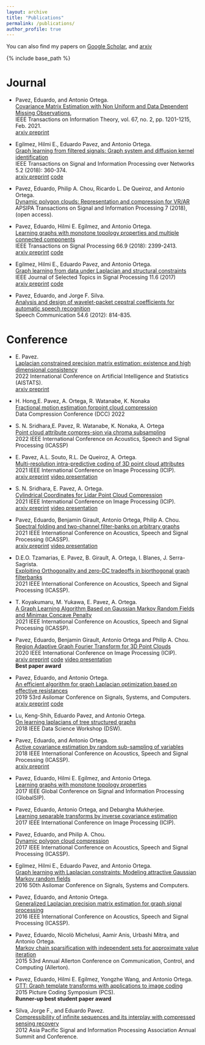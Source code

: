 ```yaml
---
layout: archive
title: "Publications"
permalink: /publications/
author_profile: true
---
```

You can also find my papers on [Google Scholar](https://scholar.google.com/citations?user=O-I1ZnIAAAAJ&hl=en), and [arxiv](http://arxiv.org/a/pavez_e_1)

{% include base_path %}

Journal
======
* Pavez, Eduardo, and   Antonio Ortega.<br>[Covariance Matrix Estimation with Non Uniform and Data Dependent Missing Observations](https://doi.org/10.1109/TIT.2020.3039118),  <br>IEEE Transactions on Information Theory, vol. 67, no. 2, pp. 1201-1215, Feb. 2021. <br>[arxiv preprint](https://arxiv.org/abs/1910.00667) 

* Egilmez, Hilmi E., Eduardo Pavez, and Antonio Ortega.<br>[Graph learning from filtered signals: Graph system and diffusion kernel identification](https://doi.org/10.1109/TSIPN.2018.2872157)<br>IEEE Transactions on Signal and Information Processing over Networks 5.2 (2018): 360-374. <br>[arxiv preprint](https://arxiv.org/abs/1803.02553) [code](https://github.com/STAC-USC/Graph_Learning)

* Pavez, Eduardo, Philip A. Chou, Ricardo L. De Queiroz, and Antonio Ortega.<br>[Dynamic polygon clouds: Representation and compression for VR/AR](https://doi.org/10.1017/ATSIP.2018.15) <br>APSIPA Transactions on Signal and Information Processing 7 (2018), (open access). 

* Pavez, Eduardo, Hilmi E. Egilmez, and Antonio Ortega.<br>[Learning graphs with monotone topology properties and multiple connected components](https://doi.org/10.1109/TSP.2018.2813337) <br>IEEE Transactions on Signal Processing 66.9 (2018): 2399-2413. <br>[arxiv preprint](https://arxiv.org/abs/1705.10934) [code](https://github.com/STAC-USC/graph_learning_properties) 

* Egilmez, Hilmi E., Eduardo Pavez, and Antonio Ortega. <br>[Graph learning from data under Laplacian and structural constraints](https://doi.org/10.1109/JSTSP.2017.2726975) <br>IEEE Journal of Selected Topics in Signal Processing 11.6 (2017) <br>[arxiv preprint](https://arxiv.org/abs/1803.02553) [code](https://github.com/STAC-USC/Graph_Learning)

* Pavez, Eduardo, and Jorge F. Silva.<br>[Analysis and design of wavelet-packet cepstral coefficients for automatic speech recognition](https://doi.org/10.1016/j.specom.2012.02.002) <br>Speech Communication 54.6 (2012): 814-835.

Conference
======
* E. Pavez. <br>[Laplacian constrained precision matrix estimation: existence and high dimensional consistency]() <br> 2022 International Conference on Artificial Intelligence and Statistics (AISTATS). <br>[arxiv preprint](https://arxiv.org/abs/2111.00590)

* H. Hong,E. Pavez, A. Ortega, R. Watanabe, K. Nonaka <br>[Fractional motion estimation forpoint cloud compression]()<br > Data Compression Conference (DCC) 2022

* S. N. Sridhara,E. Pavez, R. Watanabe, K. Nonaka, A. Ortega <br>[Point cloud attribute compres-sion via chroma subsampling]() <br>2022 IEEE International Conference on Acoustics, Speech and Signal Processing (ICASSP) 

* E. Pavez, A.L. Souto, R.L. De Queiroz, A. Ortega. <br>[Multi-resolution intra-predictive coding of 3D point cloud attributes](https://doi.org/10.1109/ICIP42928.2021.9506641) <br>2021 IEEE International Conference on Image Processing (ICIP). <br>[arxiv preprint](https://arxiv.org/abs/2106.08562) [video presentation](https://www.youtube.com/watch?v=y53-J9QZvZY&ab_channel=epc_research)

* S. N. Sridhara, E. Pavez, A. Ortega. <br>[Cylindrical Coordinates for Lidar Point Cloud Compression](https://doi.org/10.1109/ICIP42928.2021.9506448) <br>2021 IEEE International Conference on Image Processing (ICIP). <br>[arxiv preprint](https://arxiv.org/abs/2106.11237) [video presentation](https://www.youtube.com/watch?v=zPrBIn2be1U&ab_channel=ShashankNelamangalaSridhara)

* Pavez, Eduardo, Benjamin Girault, Antonio Ortega, Philip A. Chou. <br>[Spectral folding and two-channel filter-banks on arbitrary graphs](https://doi.org/10.1109/ICASSP39728.2021.9414066) <br>2021 IEEE International Conference on Acoustics, Speech and Signal Processing (ICASSP). <br>[arxiv preprint](https://arxiv.org/abs/2010.12604) [video presentation](https://www.youtube.com/watch?v=AqmjH1uK8U0&ab_channel=epc_research)

* D.E.O. Tzamarias, E. Pavez, B. Girault, A. Ortega, I. Blanes, J. Serra-Sagrista. <br>[Exploiting Orthogonality and zero-DC tradeoffs in biorthogonal graph filterbanks](https://doi.org/10.1109/ICASSP39728.2021.9413392) <br>2021 IEEE International Conference on Acoustics, Speech and Signal Processing (ICASSP).

* T. Koyakumaru, M. Yukawa, E. Pavez, A. Ortega. <br>[A Graph Learning Algorithm Based on Gaussian Markov Random Fields and Minimax Concave Penalty](https://doi.org/10.1109/ICASSP39728.2021.9413850) <br>2021 IEEE International Conference on Acoustics, Speech and Signal Processing (ICASSP).

* Pavez, Eduardo,  Benjamin Girault, Antonio Ortega and Philip A. Chou. <br>[Region Adaptive Graph Fourier Transform for 3D Point Clouds](https://doi.org/10.1109/ICIP40778.2020.9191183) <br>2020 IEEE International Conference on Image Processing (ICIP). <br>[arxiv preprint](https://arxiv.org/abs/2003.01866) [code](https://github.com/STAC-USC/RA-GFT) [video presentation](https://www.youtube.com/watch?v=1veeyLxpDrM&ab_channel=epc_research) <br>**Best paper award**

* Pavez, Eduardo, and Antonio Ortega. <br>[An efficient algorithm for graph Laplacian optimization based on effective resistances](https://doi.org/10.1109/IEEECONF44664.2019.9048904) <br>2019 53rd Asilomar Conference on Signals, Systems, and Computers. <br>[arxiv preprint](https://arxiv.org/abs/2004.08451) [code](https://github.com/STAC-USC/graph_learning_CombLap)

* Lu, Keng-Shih, Eduardo Pavez, and Antonio Ortega. <br>[On learning laplacians of tree structured graphs](https://doi.org/10.1109/DSW.2018.8439909) <br>2018 IEEE Data Science Workshop (DSW).

* Pavez, Eduardo, and Antonio Ortega. <br>[Active covariance estimation by random sub-sampling of variables](https://doi.org/10.1109/ICASSP.2018.8462134) <br>2018 IEEE International Conference on Acoustics, Speech and Signal Processing (ICASSP). <br>[arxiv preprint](https://arxiv.org/abs/1804.01620)

* Pavez, Eduardo, Hilmi E. Egilmez, and Antonio Ortega. <br>[Learning graphs with monotone topology properties](https://doi.org/10.1109/GlobalSIP.2017.8309029) <br>2017 IEEE Global Conference on Signal and Information Processing (GlobalSIP). 

* Pavez, Eduardo, Antonio Ortega, and Debargha Mukherjee. <br>[Learning separable transforms by inverse covariance estimation](https://doi.org/10.1109/ICIP.2017.8296288) <br>2017 IEEE International Conference on Image Processing (ICIP). 

* Pavez, Eduardo, and Philip A. Chou. <br>[Dynamic polygon cloud compression](https://doi.org/10.1109/ICASSP.2017.7952694) <br>2017 IEEE International Conference on Acoustics, Speech and Signal Processing (ICASSP). 

* Egilmez, Hilmi E., Eduardo Pavez, and Antonio Ortega. <br>[Graph learning with Laplacian constraints: Modeling attractive Gaussian Markov random fields](https://doi.org/10.1109/ACSSC.2016.7869621) <br>2016 50th Asilomar Conference on Signals, Systems and Computers. 

* Pavez, Eduardo, and Antonio Ortega. <br>[Generalized Laplacian precision matrix estimation for graph signal processing](https://doi.org/10.1109/ICASSP.2016.7472899) <br>2016 IEEE International Conference on Acoustics, Speech and Signal Processing (ICASSP). 

* Pavez, Eduardo, Nicolò Michelusi, Aamir Anis, Urbashi Mitra, and Antonio Ortega. <br>[Markov chain sparsification with independent sets for approximate value iteration](https://doi.org/10.1109/ALLERTON.2015.7447172) <br>2015 53rd Annual Allerton Conference on Communication, Control, and Computing (Allerton).

* Pavez, Eduardo, Hilmi E. Egilmez, Yongzhe Wang, and Antonio Ortega. <br>[GTT: Graph template transforms with applications to image coding](https://doi.org/10.1109/PCS.2015.7170075) <br>2015 Picture Coding Symposium (PCS).  <br>**Runner-up best student paper award**

* Silva, Jorge F., and Eduardo Pavez. <br>[Compressibility of infinite sequences and its interplay with compressed sensing recovery](http://www.apsipa.org/proceedings_2012/papers/85.pdf) <br>2012 Asia Pacific Signal and Information Processing Association Annual Summit and Conference. 

